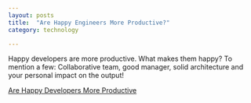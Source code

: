 ```yaml
---
layout: posts
title:  "Are Happy Engineers More Productive?"
category: technology

---
```

Happy developers are more productive. What makes them happy? To mention a few: Collaborative team, good manager, solid architecture and your personal impact on the output!


 
[Are Happy Developers More Productive](https://www.software-engineering-unlocked.com/happy-developers-productive/)
